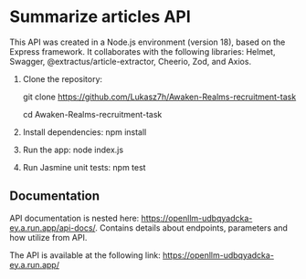 # Summarize articles API

This API was created in a Node.js environment (version 18), based on the Express framework. It collaborates with the following libraries: Helmet, Swagger, @extractus/article-extractor, Cheerio, Zod, and Axios.

1. Clone the repository:
   
   git clone https://github.com/Lukasz7h/Awaken-Realms-recruitment-task
   
   cd Awaken-Realms-recruitment-task
   

3. Install dependencies:
   npm install

2. Run the app:
   node index.js
   
3. Run Jasmine unit tests:
   npm test

## Documentation

API documentation is nested here: https://openllm-udbqyadcka-ey.a.run.app/api-docs/. Contains details about endpoints, parameters and how utilize from API.

The API is available at the following link: https://openllm-udbqyadcka-ey.a.run.app/
